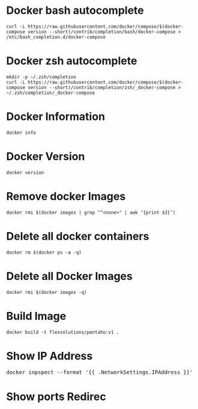 # Docker bash autocomplete
```console
curl -L https://raw.githubusercontent.com/docker/compose/$(docker-compose version --short)/contrib/completion/bash/docker-compose > /etc/bash_completion.d/docker-compose
```

# Docker zsh autocomplete
```console
mkdir -p ~/.zsh/completion
curl -L https://raw.githubusercontent.com/docker/compose/$(docker-compose version --short)/contrib/completion/zsh/_docker-compose > ~/.zsh/completion/_docker-compose
```

# Docker Information
```console
docker info
```

# Docker Version
```console
docker version
```

# Remove docker Images
```console
docker rmi $(docker images | grep "^<none>" | awk ‘{print $3}’)
```

# Delete all docker containers
```console
docker rm $(docker ps -a -q)
```

# Delete all Docker Images
```console
docker rmi $(docker images -q)
```

# Build Image
```console
docker build -t flexsolutions/pentaho:v1 .
```

# Show IP Address
<pre>
docker inpspect --format '{{ .NetworkSettings.IPAddress }}' <container>
</pre>
# Show ports Redirec
<pre>

</pre>
